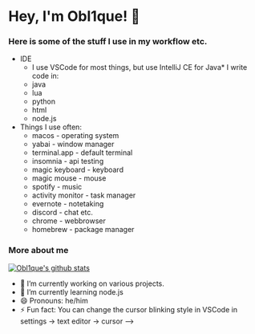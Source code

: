 # Hey, I'm Obl1que! 👋 

### Here is some of the stuff I use in my workflow etc.

* IDE
   * I use VSCode for most things, but use IntelliJ CE for Java* I write code in:
   * java
   * lua
   * python
   * html
   * node.js
* Things I use often:
   * macos - operating system
   * yabai - window manager
   * terminal.app - default terminal
   * insomnia - api testing
   * magic keyboard - keyboard
   * magic mouse - mouse
   * spotify - music
   * activity monitor - task manager
   * evernote - notetaking
   * discord - chat etc.
   * chrome - webbrowser
   * homebrew - package manager
   
### More about me

[![Obl1que's github stats](https://github-readme-stats.vercel.app/api?username=Obl1que)](https://github.com/anuraghazra/github-readme-stats)

- 🔭 I’m currently working on various projects.
- 🌱 I’m currently learning node.js
- 😄 Pronouns: he/him
- ⚡ Fun fact: You can change the cursor blinking style in VSCode in settings -> text editor -> cursor
-->
